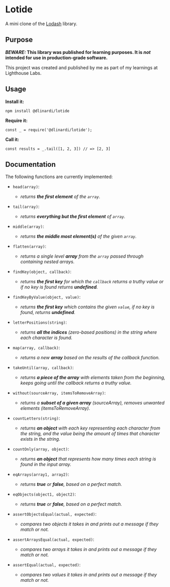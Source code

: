 # Lotide

A mini clone of the [Lodash](https://lodash.com) library.

## Purpose

**_BEWARE:_ This library was published for learning purposes. It is _not_ intended for use in production-grade software.**

This project was created and published by me as part of my learnings at Lighthouse Labs. 

## Usage

**Install it:**

`npm install @dlinardi/lotide`

**Require it:**

`const _ = require('@dlinardi/lotide');`

**Call it:**

`const results = _.tail([1, 2, 3]) // => [2, 3]`

## Documentation

The following functions are currently implemented:

* `head(array)`: 
  * *returns **the first element** of the `array`.*

* `tail(array)`: 
  * *returns **everything but the first element** of `array`.*

* `middle(array)`: 
  * *returns **the middle most element(s)** of the given `array`.*

* `flatten(array)`:  
  * *returns a single level **array** from the `array` passed through containing nested arrays.*

* `findKey(object, callback)`: 
  * *returns **the first key** for which the `callback` returns a truthy value or if no key is found returns **undefined**.*

* `findKeyByValue(object, value)`: 
  * *returns **the first key** which contains the given `value`, if no key is found, returns **undefined**.*

* `letterPositions(string)`: 
  * *returns **all the indices** (zero-based positions) in the string where each character is found.*

* `map(array, callback)`: 
  * *returns a new **array** based on the results of the callback function.*

* `takeUntil(array, callback)`: 
  * *returns **a piece of the array** with elements taken from the beginning, keeps going until the callback returns a truthy value.*

* `without(sourceArray, itemsToRemoveArray)`: 
  * *returns a **subset of a given array** (sourceArray), removes unwanted elements (itemsToRemoveArray).*

* `countLetters(string)`: 
  * *returns **an object** with each key representing each character from the string, and the value being the amount of times that character exists in the string.*

* `countOnly(array, object)`: 
  * *returns **an object** that represents how many times each string is found in the input array.*

* `eqArrays(array1, array2)`: 
  * *returns **true** or **false**, based on a perfect match.*

* `eqObjects(object1, object2)`: 
  * *returns **true** or **false**, based on a perfect match.*

* `assertObjectsEqual(actual, expected)`: 
  * *compares two objects it takes in and prints out a message if they match or not.*

* `assertArraysEqual(actual, expected)`: 
  * *compares two arrays it takes in and prints out a message if they match or not.*

* `assertEqual(actual, expected)`: 
  * *compares two values it takes in and prints out a message if they match or not.*
